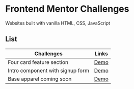 # Frontend Mentor Challenges

Websites built with vanilla HTML, CSS, JavaScript

## List

| Challenges                       | Links                                                                                                |
| -------------------------------- | ---------------------------------------------------------------------------------------------------- |
| Four card feature section        | [Demo](https://frontend-mentor-challenges-xi.vercel.app/four-card-feature-section/index.html)        |
| Intro component with signup form | [Demo](https://frontend-mentor-challenges-xi.vercel.app/intro-component-with-signup-form/index.html) |
| Base apparel coming soon         | [Demo](https://frontend-mentor-challenges-xi.vercel.app/base-apparel-coming-soon/index.html)         |
